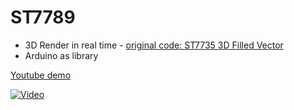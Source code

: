 # ST7789

* 3D Render in real time - [original code: ST7735 3D Filled Vector](https://github.com/cbm80amiga/ST7735_3d_filled_vector)
* Arduino as library

[Youtube demo](https://www.youtube.com/watch?v=3IeQMOBieSw)


[![Video](ThumnailForGithub.jpg)](https://youtu.be/3IeQMOBieSw)
